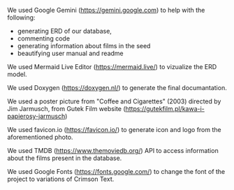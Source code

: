 We used Google Gemini (https://gemini.google.com) to help with the following:
- generating ERD of our database,
- commenting code
- generating information about films in the seed
- beautifying user manual and readme

We used Mermaid Live Editor (https://mermaid.live/) to vizualize the ERD model.

We used Doxygen (https://doxygen.nl/) to generate the final documantation.

We used a poster picture from "Coffee and Cigarettes" (2003) directed by Jim Jarmusch, from Gutek Film website (https://gutekfilm.pl/kawa-i-papierosy-jarmusch) 

We used favicon.io (https://favicon.io/) to generate icon and logo from the aforementioned photo.

We used TMDB (https://www.themoviedb.org/) API to access information about the films present in the database.

We used Google Fonts (https://fonts.google.com/) to change the font of the project to variations of Crimson Text.
